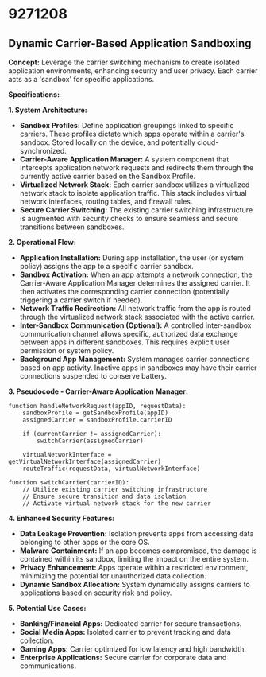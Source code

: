 # 9271208

## Dynamic Carrier-Based Application Sandboxing

**Concept:** Leverage the carrier switching mechanism to create isolated application environments, enhancing security and user privacy. Each carrier acts as a 'sandbox' for specific applications.

**Specifications:**

**1. System Architecture:**

*   **Sandbox Profiles:** Define application groupings linked to specific carriers. These profiles dictate which apps operate within a carrier's sandbox.  Stored locally on the device, and potentially cloud-synchronized.
*   **Carrier-Aware Application Manager:**  A system component that intercepts application network requests and redirects them through the currently active carrier based on the Sandbox Profile.
*   **Virtualized Network Stack:** Each carrier sandbox utilizes a virtualized network stack to isolate application traffic. This stack includes virtual network interfaces, routing tables, and firewall rules.
*   **Secure Carrier Switching:** The existing carrier switching infrastructure is augmented with security checks to ensure seamless and secure transitions between sandboxes.

**2. Operational Flow:**

*   **Application Installation:** During app installation, the user (or system policy) assigns the app to a specific carrier sandbox.
*   **Sandbox Activation:** When an app attempts a network connection, the Carrier-Aware Application Manager determines the assigned carrier. It then activates the corresponding carrier connection (potentially triggering a carrier switch if needed).
*   **Network Traffic Redirection:** All network traffic from the app is routed through the virtualized network stack associated with the active carrier.
*   **Inter-Sandbox Communication (Optional):** A controlled inter-sandbox communication channel allows specific, authorized data exchange between apps in different sandboxes.  This requires explicit user permission or system policy.
*   **Background App Management:** System manages carrier connections based on app activity.  Inactive apps in sandboxes may have their carrier connections suspended to conserve battery.

**3. Pseudocode - Carrier-Aware Application Manager:**

```
function handleNetworkRequest(appID, requestData):
    sandboxProfile = getSandboxProfile(appID)
    assignedCarrier = sandboxProfile.carrierID

    if (currentCarrier != assignedCarrier):
        switchCarrier(assignedCarrier)

    virtualNetworkInterface = getVirtualNetworkInterface(assignedCarrier)
    routeTraffic(requestData, virtualNetworkInterface)

function switchCarrier(carrierID):
    // Utilize existing carrier switching infrastructure
    // Ensure secure transition and data isolation
    // Activate virtual network stack for the new carrier
```

**4. Enhanced Security Features:**

*   **Data Leakage Prevention:**  Isolation prevents apps from accessing data belonging to other apps or the core OS.
*   **Malware Containment:** If an app becomes compromised, the damage is contained within its sandbox, limiting the impact on the entire system.
*   **Privacy Enhancement:**  Apps operate within a restricted environment, minimizing the potential for unauthorized data collection.
*   **Dynamic Sandbox Allocation:** System dynamically assigns carriers to applications based on security risk and policy.

**5. Potential Use Cases:**

*   **Banking/Financial Apps:** Dedicated carrier for secure transactions.
*   **Social Media Apps:** Isolated carrier to prevent tracking and data collection.
*   **Gaming Apps:** Carrier optimized for low latency and high bandwidth.
*   **Enterprise Applications:** Secure carrier for corporate data and communications.